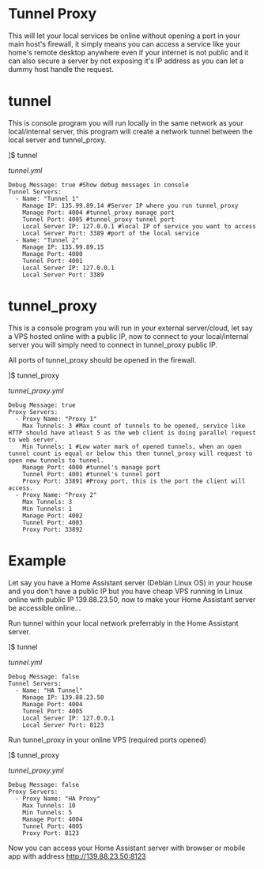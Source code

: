 # Tunnel Proxy
This will let your local services be online without opening a port in your main host's firewall, it simply means you can access a service like your home's remote desktop anywhere even if your internet is not public and it can also secure a server by not exposing it's IP address as you can let a dummy host handle the request.

# tunnel
This is console program you will run locally in the same network as your local/internal server, this program will create a network tunnel between the local server and tunnel_proxy.

]$ tunnel

*tunnel.yml*

    Debug Message: true #Show debug messages in console
    Tunnel Servers:
      - Name: "Tunnel 1"
        Manage IP: 135.99.89.14 #Server IP where you run tunnel_proxy
        Manage Port: 4004 #tunnel_proxy manage port
        Tunnel Port: 4005 #tunnel_proxy tunnel port
        Local Server IP: 127.0.0.1 #local IP of service you want to access
        Local Server Port: 3389 #port of the local service
      - Name: "Tunnel 2"
        Manage IP: 135.99.89.15
        Manage Port: 4000
        Tunnel Port: 4001
        Local Server IP: 127.0.0.1
        Local Server Port: 3389



# tunnel_proxy
This is a console program you will run in your external server/cloud, let say a VPS hosted online with a public IP, now to connect to your local/internal server you will simply need to connect in tunnel_proxy public IP.

All ports of tunnel_proxy should be opened in the firewall.

]$ tunnel_proxy

*tunnel_proxy.yml*

    Debug Message: true
    Proxy Servers:
      - Proxy Name: "Proxy 1" 
        Max Tunnels: 3 #Max count of tunnels to be opened, service like HTTP should have atleast 5 as the web client is doing parallel request to web server.
        Min Tunnels: 1 #Low water mark of opened tunnels, when an open tunnel count is equal or below this then tunnel_proxy will request to open new tunnels to tunnel.
        Manage Port: 4000 #tunnel's manage port
        Tunnel Port: 4001 #tunnel's tunnel port
        Proxy Port: 33891 #Proxy port, this is the port the client will access.
      - Proxy Name: "Proxy 2"
        Max Tunnels: 3
        Min Tunnels: 1
        Manage Port: 4002
        Tunnel Port: 4003
        Proxy Port: 33892

# Example

Let say you have a Home Assistant server (Debian Linux OS) in your house and you don't have a public IP but you have cheap VPS running in Linux online with public IP 139.88.23.50, now to make your Home Assistant server be accessible online...

Run tunnel within your local network preferrably  in the Home Assistant server.

]$ tunnel

*tunnel.yml*

    Debug Message: false
    Tunnel Servers:
      - Name: "HA Tunnel"
        Manage IP: 139.88.23.50
        Manage Port: 4004
        Tunnel Port: 4005
        Local Server IP: 127.0.0.1
        Local Server Port: 8123


Run tunnel_proxy in your online VPS (required ports opened)

]$ tunnel_proxy

*tunnel_proxy.yml*

    Debug Message: false
    Proxy Servers:
      - Proxy Name: "HA Proxy"
        Max Tunnels: 10
        Min Tunnels: 5
        Manage Port: 4004
        Tunnel Port: 4005
        Proxy Port: 8123


Now you can access your Home Assistant server with browser or mobile app with address http://139.88.23.50:8123


